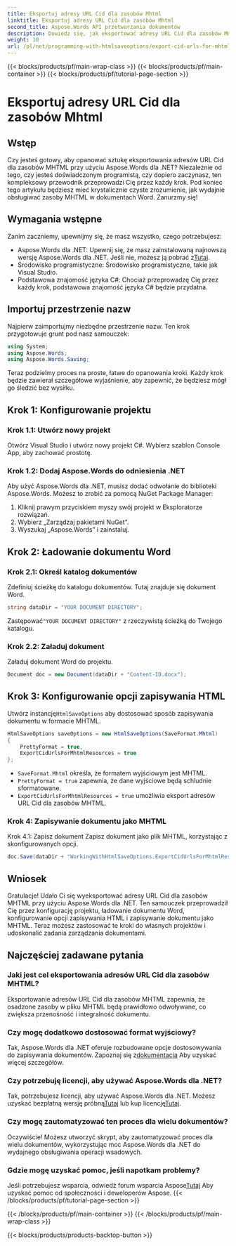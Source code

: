 ```yaml
---
title: Eksportuj adresy URL Cid dla zasobów Mhtml
linktitle: Eksportuj adresy URL Cid dla zasobów Mhtml
second_title: Aspose.Words API przetwarzania dokumentów
description: Dowiedz się, jak eksportować adresy URL Cid dla zasobów MHTML przy użyciu Aspose.Words dla .NET w tym samouczku krok po kroku. Idealne dla programistów na każdym poziomie.
weight: 10
url: /pl/net/programming-with-htmlsaveoptions/export-cid-urls-for-mhtml-resources/
---
```


{{< blocks/products/pf/main-wrap-class >}}
{{< blocks/products/pf/main-container >}}
{{< blocks/products/pf/tutorial-page-section >}}

# Eksportuj adresy URL Cid dla zasobów Mhtml

## Wstęp

Czy jesteś gotowy, aby opanować sztukę eksportowania adresów URL Cid dla zasobów MHTML przy użyciu Aspose.Words dla .NET? Niezależnie od tego, czy jesteś doświadczonym programistą, czy dopiero zaczynasz, ten kompleksowy przewodnik przeprowadzi Cię przez każdy krok. Pod koniec tego artykułu będziesz mieć krystalicznie czyste zrozumienie, jak wydajnie obsługiwać zasoby MHTML w dokumentach Word. Zanurzmy się!

## Wymagania wstępne

Zanim zaczniemy, upewnijmy się, że masz wszystko, czego potrzebujesz:

-  Aspose.Words dla .NET: Upewnij się, że masz zainstalowaną najnowszą wersję Aspose.Words dla .NET. Jeśli nie, możesz ją pobrać z[Tutaj](https://releases.aspose.com/words/net/).
- Środowisko programistyczne: Środowisko programistyczne, takie jak Visual Studio.
- Podstawowa znajomość języka C#: Chociaż przeprowadzę Cię przez każdy krok, podstawowa znajomość języka C# będzie przydatna.

## Importuj przestrzenie nazw

Najpierw zaimportujmy niezbędne przestrzenie nazw. Ten krok przygotowuje grunt pod nasz samouczek:

```csharp
using System;
using Aspose.Words;
using Aspose.Words.Saving;
```

Teraz podzielmy proces na proste, łatwe do opanowania kroki. Każdy krok będzie zawierał szczegółowe wyjaśnienie, aby zapewnić, że będziesz mógł go śledzić bez wysiłku.

## Krok 1: Konfigurowanie projektu

### Krok 1.1: Utwórz nowy projekt
Otwórz Visual Studio i utwórz nowy projekt C#. Wybierz szablon Console App, aby zachować prostotę.

### Krok 1.2: Dodaj Aspose.Words do odniesienia .NET
Aby użyć Aspose.Words dla .NET, musisz dodać odwołanie do biblioteki Aspose.Words. Możesz to zrobić za pomocą NuGet Package Manager:

1. Kliknij prawym przyciskiem myszy swój projekt w Eksploratorze rozwiązań.
2. Wybierz „Zarządzaj pakietami NuGet”.
3. Wyszukaj „Aspose.Words” i zainstaluj.

## Krok 2: Ładowanie dokumentu Word

### Krok 2.1: Określ katalog dokumentów
Zdefiniuj ścieżkę do katalogu dokumentów. Tutaj znajduje się dokument Word.

```csharp
string dataDir = "YOUR DOCUMENT DIRECTORY";
```

 Zastępować`"YOUR DOCUMENT DIRECTORY"` z rzeczywistą ścieżką do Twojego katalogu.

### Krok 2.2: Załaduj dokument
Załaduj dokument Word do projektu.

```csharp
Document doc = new Document(dataDir + "Content-ID.docx");
```

## Krok 3: Konfigurowanie opcji zapisywania HTML

 Utwórz instancję`HtmlSaveOptions` aby dostosować sposób zapisywania dokumentu w formacie MHTML.

```csharp
HtmlSaveOptions saveOptions = new HtmlSaveOptions(SaveFormat.Mhtml)
{
    PrettyFormat = true,
    ExportCidUrlsForMhtmlResources = true
};
```

- `SaveFormat.Mhtml` określa, że formatem wyjściowym jest MHTML.
- `PrettyFormat = true` zapewnia, że dane wyjściowe będą schludnie sformatowane.
- `ExportCidUrlsForMhtmlResources = true` umożliwia eksport adresów URL Cid dla zasobów MHTML.

### Krok 4: Zapisywanie dokumentu jako MHTML

Krok 4.1: Zapisz dokument
Zapisz dokument jako plik MHTML, korzystając z skonfigurowanych opcji.

```csharp
doc.Save(dataDir + "WorkingWithHtmlSaveOptions.ExportCidUrlsForMhtmlResources.mhtml", saveOptions);
```

## Wniosek

Gratulacje! Udało Ci się wyeksportować adresy URL Cid dla zasobów MHTML przy użyciu Aspose.Words dla .NET. Ten samouczek przeprowadził Cię przez konfigurację projektu, ładowanie dokumentu Word, konfigurowanie opcji zapisywania HTML i zapisywanie dokumentu jako MHTML. Teraz możesz zastosować te kroki do własnych projektów i udoskonalić zadania zarządzania dokumentami.

## Najczęściej zadawane pytania

### Jaki jest cel eksportowania adresów URL Cid dla zasobów MHTML?
Eksportowanie adresów URL Cid dla zasobów MHTML zapewnia, że osadzone zasoby w pliku MHTML będą prawidłowo odwoływane, co zwiększa przenośność i integralność dokumentu.

### Czy mogę dodatkowo dostosować format wyjściowy?
 Tak, Aspose.Words dla .NET oferuje rozbudowane opcje dostosowywania do zapisywania dokumentów. Zapoznaj się z[dokumentacja](https://reference.aspose.com/words/net/) Aby uzyskać więcej szczegółów.

### Czy potrzebuję licencji, aby używać Aspose.Words dla .NET?
 Tak, potrzebujesz licencji, aby używać Aspose.Words dla .NET. Możesz uzyskać bezpłatną wersję próbną[Tutaj](https://releases.aspose.com/) lub kup licencję[Tutaj](https://purchase.aspose.com/buy).

### Czy mogę zautomatyzować ten proces dla wielu dokumentów?
Oczywiście! Możesz utworzyć skrypt, aby zautomatyzować proces dla wielu dokumentów, wykorzystując moc Aspose.Words dla .NET do wydajnego obsługiwania operacji wsadowych.

### Gdzie mogę uzyskać pomoc, jeśli napotkam problemy?
Jeśli potrzebujesz wsparcia, odwiedź forum wsparcia Aspose[Tutaj](https://forum.aspose.com/c/words/8) Aby uzyskać pomoc od społeczności i deweloperów Aspose.
{{< /blocks/products/pf/tutorial-page-section >}}

{{< /blocks/products/pf/main-container >}}
{{< /blocks/products/pf/main-wrap-class >}}

{{< blocks/products/products-backtop-button >}}
